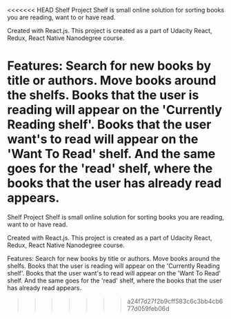 <<<<<<< HEAD
Shelf Project Shelf is small online solution for sorting books you are reading, want to or have read.

Created with React.js. This project is created as a part of Udacity React, Redux, React Native Nanodegree course.

Features: Search for new books by title or authors. Move books around the shelfs. Books that the user is reading will appear on the 'Currently Reading shelf'. Books that the user want's to read will appear on the 'Want To Read' shelf. And the same goes for the 'read' shelf, where the books that the user has already read appears.
=======
Shelf Project
Shelf is small online solution for sorting books you are reading, want to or have read. 

Created with React.js. This project is created as a part of Udacity React, Redux, React Native Nanodegree course.


Features:
Search for new books by title or authors.
Move books around the shelfs. Books that the user is reading will appear on the 'Currently Reading shelf'. Books that the user want's to read will appear on the 'Want To Read' shelf. And the same goes for the 'read' shelf, where the books that the user has already read appears.
>>>>>>> a24f7d27f2b9cff583c6c3bb4cb677d059feb06d
